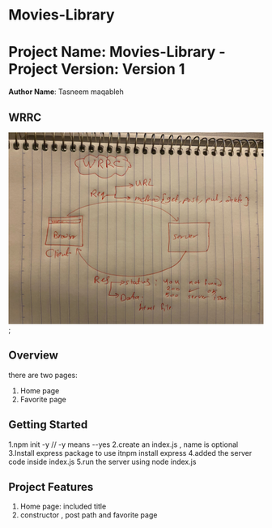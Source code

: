 # Movies-Library

# Project Name: Movies-Library - Project Version: Version 1

**Author Name**: Tasneem maqableh

## WRRC
![WRRC](assest/wrrc.jpeg);

## Overview
there are two pages:
1. Home page
2. Favorite page

## Getting Started
1.npm init -y // -y means --yes
2.create an index.js , name is optional
3.Install express package to use itnpm install express
4.added the server code inside index.js
5.run the server using node index.js

## Project Features
1. Home page: included title
2. constructor , post path and favorite page